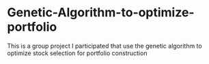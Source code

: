 # Genetic-Algorithm-to-optimize-portfolio
This is a group project I participated that use the genetic algorithm to optimize stock selection for portfolio construction
